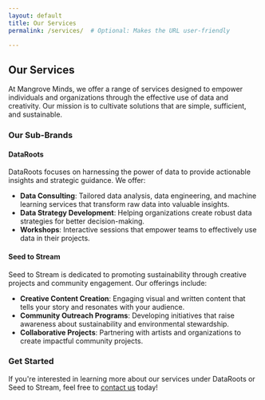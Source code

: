 ```yaml
---
layout: default
title: Our Services
permalink: /services/  # Optional: Makes the URL user-friendly

---
```


## Our Services

At Mangrove Minds, we offer a range of services designed to empower individuals and organizations through the effective use of data and creativity. Our mission is to cultivate solutions that are simple, sufficient, and sustainable.

### Our Sub-Brands

#### DataRoots
DataRoots focuses on harnessing the power of data to provide actionable insights and strategic guidance. We offer:

- **Data Consulting**: Tailored data analysis, data engineering, and machine learning services that transform raw data into valuable insights.
- **Data Strategy Development**: Helping organizations create robust data strategies for better decision-making.
- **Workshops**: Interactive sessions that empower teams to effectively use data in their projects.

#### Seed to Stream
Seed to Stream is dedicated to promoting sustainability through creative projects and community engagement. Our offerings include:

- **Creative Content Creation**: Engaging visual and written content that tells your story and resonates with your audience.
- **Community Outreach Programs**: Developing initiatives that raise awareness about sustainability and environmental stewardship.
- **Collaborative Projects**: Partnering with artists and organizations to create impactful community projects.

### Get Started
If you're interested in learning more about our services under DataRoots or Seed to Stream, feel free to [contact us](contact.html) today!

